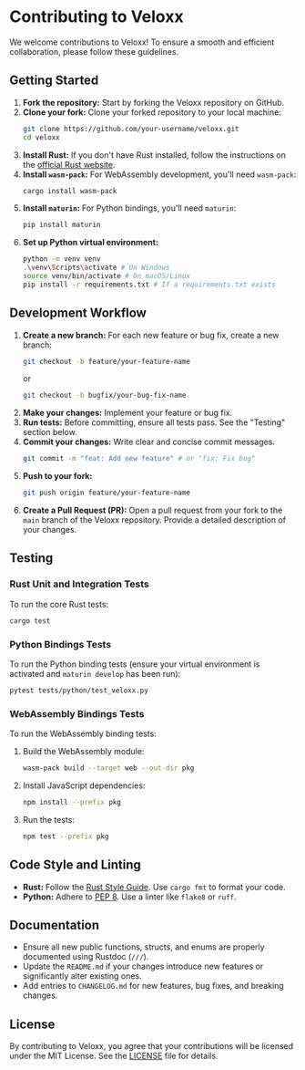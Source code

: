 # Contributing to Veloxx

We welcome contributions to Veloxx! To ensure a smooth and efficient collaboration, please follow these guidelines.

## Getting Started

1.  **Fork the repository:** Start by forking the Veloxx repository on GitHub.
2.  **Clone your fork:** Clone your forked repository to your local machine:
    ```bash
    git clone https://github.com/your-username/veloxx.git
    cd veloxx
    ```
3.  **Install Rust:** If you don't have Rust installed, follow the instructions on the [official Rust website](https://www.rust-lang.org/tools/install).
4.  **Install `wasm-pack`:** For WebAssembly development, you'll need `wasm-pack`:
    ```bash
    cargo install wasm-pack
    ```
5.  **Install `maturin`:** For Python bindings, you'll need `maturin`:
    ```bash
    pip install maturin
    ```
6.  **Set up Python virtual environment:**
    ```bash
    python -m venv venv
    .\venv\Scripts\activate # On Windows
    source venv/bin/activate # On macOS/Linux
    pip install -r requirements.txt # If a requirements.txt exists
    ```

## Development Workflow

1.  **Create a new branch:** For each new feature or bug fix, create a new branch:
    ```bash
    git checkout -b feature/your-feature-name
    ```
    or
    ```bash
    git checkout -b bugfix/your-bug-fix-name
    ```
2.  **Make your changes:** Implement your feature or bug fix.
3.  **Run tests:** Before committing, ensure all tests pass. See the "Testing" section below.
4.  **Commit your changes:** Write clear and concise commit messages.
    ```bash
    git commit -m "feat: Add new feature" # or "fix: Fix bug"
    ```
5.  **Push to your fork:**
    ```bash
    git push origin feature/your-feature-name
    ```
6.  **Create a Pull Request (PR):** Open a pull request from your fork to the `main` branch of the Veloxx repository. Provide a detailed description of your changes.

## Testing

### Rust Unit and Integration Tests

To run the core Rust tests:

```bash
cargo test
```

### Python Bindings Tests

To run the Python binding tests (ensure your virtual environment is activated and `maturin develop` has been run):

```bash
pytest tests/python/test_veloxx.py
```

### WebAssembly Bindings Tests

To run the WebAssembly binding tests:

1.  Build the WebAssembly module:
    ```bash
    wasm-pack build --target web --out-dir pkg
    ```
2.  Install JavaScript dependencies:
    ```bash
    npm install --prefix pkg
    ```
3.  Run the tests:
    ```bash
    npm test --prefix pkg
    ```

## Code Style and Linting

-   **Rust:** Follow the [Rust Style Guide](https://github.com/rust-dev-tools/fmt-rfcs/blob/master/guide/guide.md). Use `cargo fmt` to format your code.
-   **Python:** Adhere to [PEP 8](https://www.python.org/dev/peps/pep-0008/). Use a linter like `flake8` or `ruff`.

## Documentation

-   Ensure all new public functions, structs, and enums are properly documented using Rustdoc (`///`).
-   Update the `README.md` if your changes introduce new features or significantly alter existing ones.
-   Add entries to `CHANGELOG.md` for new features, bug fixes, and breaking changes.

## License

By contributing to Veloxx, you agree that your contributions will be licensed under the MIT License. See the [LICENSE](LICENSE) file for details.
